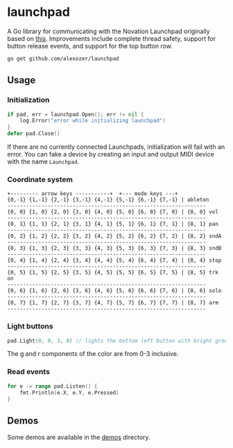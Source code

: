 # launchpad

A Go library for communicating with the Novation Launchpad originally based on [this](https://github.com/rakyll/launchpad). Improvements include complete thread safety, support for button release events, and support for the top button row.

```sh
go get github.com/alexozer/launchpad
```

## Usage

### Initialization

```go
if pad, err = launchpad.Open(); err != nil {
    log.Error("error while initializing launchpad")
}
defer pad.Close()
```
If there are no currently connected Launchpads, initialization will fail with an error. You can fake a device by creating an input and output MIDI device with the name `Launchpad`.

### Coordinate system

```
+--------- arrow keys -----------+  +--- mode keys ---+
{0,-1} {1,-1} {2,-1} {3,-1} {4,-1} {5,-1} {6,-1} {7,-1} | ableton
----------------------------------------------------------------
{0, 0} {1, 0} {2, 0} {3, 0} {4, 0} {5, 0} {6, 0} {7, 0} | {8, 0} vol
----------------------------------------------------------------
{0, 1} {1, 1} {2, 1} {3, 1} {4, 1} {5, 1} {6, 1} {7, 1} | {8, 1} pan
----------------------------------------------------------------
{0, 2} {1, 2} {2, 2} {3, 2} {4, 2} {5, 2} {6, 2} {7, 2} | {8, 2} sndA
----------------------------------------------------------------
{0, 3} {1, 3} {2, 3} {3, 3} {4, 3} {5, 3} {6, 3} {7, 3} | {8, 3} sndB
----------------------------------------------------------------
{0, 4} {1, 4} {2, 4} {3, 4} {4, 4} {5, 4} {6, 4} {7, 4} | {8, 4} stop
----------------------------------------------------------------
{0, 5} {1, 5} {2, 5} {3, 5} {4, 5} {5, 5} {6, 5} {7, 5} | {8, 5} trk on
----------------------------------------------------------------
{0, 6} {1, 6} {2, 6} {3, 6} {4, 6} {5, 6} {6, 6} {7, 6} | {8, 6} solo
----------------------------------------------------------------
{0, 7} {1, 7} {2, 7} {3, 7} {4, 7} {5, 7} {6, 7} {7, 7} | {8, 7} arm
----------------------------------------------------------------
```

### Light buttons

```go
pad.Light(0, 0, 3, 0) // lights the bottom left button with bright green
```

The g and r components of the color are from 0-3 inclusive.

### Read events
```go
for e := range pad.Listen() {
	fmt.Println(e.X, e.Y, e.Pressed)
}
```

## Demos

Some demos are available in the [demos](/demos) directory.
